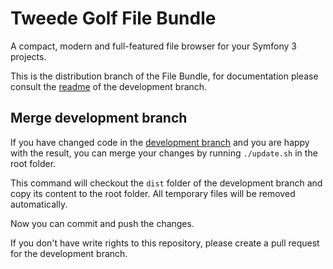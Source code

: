 # Tweede Golf File Bundle

A compact, modern and full-featured file browser for your Symfony 3 projects.

This is the distribution branch of the File Bundle, for documentation please consult the [readme](https://github.com/tweedegolf/file-bundle/tree/npm-dev/README.md) of the development branch.

## Merge development branch

If you have changed code in the [development branch](https://github.com/tweedegolf/file-bundle/tree/npm-dev) and you are happy with the result, you can merge your changes by running `./update.sh` in the root folder.

This command will checkout the `dist` folder of the development branch and copy its content to the root folder. All temporary files will be removed automatically.

Now you can commit and push the changes.

If you don't have write rights to this repository, please create a pull request for the development branch.
